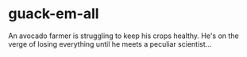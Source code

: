 # guack-em-all
An avocado farmer is struggling to keep his crops healthy. He's on the verge of losing everything until he meets a peculiar scientist... 
